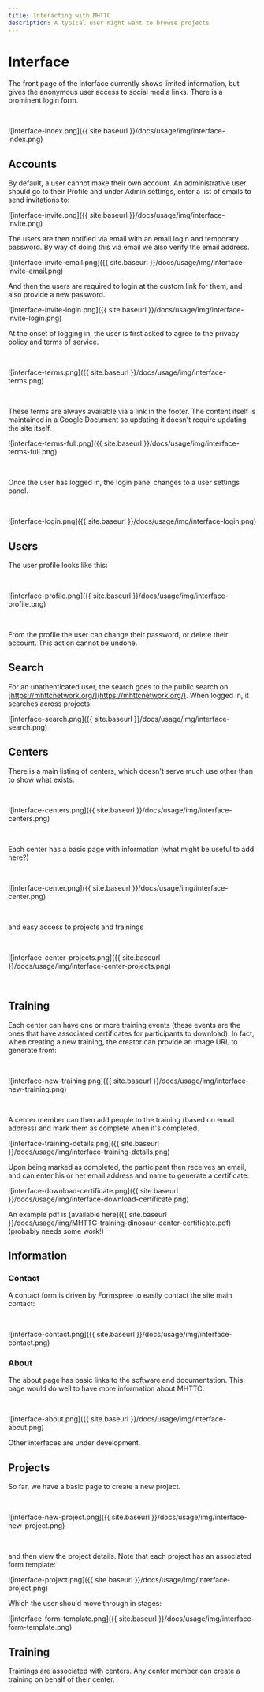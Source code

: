 ```yaml
---
title: Interacting with MHTTC
description: A typical user might want to browse projects
---
```


# Interface

The front page of the interface currently shows limited information, but
gives the anonymous user access to social media links. There is a prominent
login form.

<br>

![interface-index.png]({{ site.baseurl }}/docs/usage/img/interface-index.png)


## Accounts

By default, a user cannot make their own account. An administrative user
should go to their Profile and under Admin settings, enter a list of emails
to send invitations to:

![interface-invite.png]({{ site.baseurl }}/docs/usage/img/interface-invite.png)

The users are then notified via email with an email login and temporary password.
By way of doing this via email we also verify the email address.

![interface-invite-email.png]({{ site.baseurl }}/docs/usage/img/interface-invite-email.png)

And then the users are required to login at the custom link for them, and also provide
a new password. 

![interface-invite-login.png]({{ site.baseurl }}/docs/usage/img/interface-invite-login.png)

At the onset of logging in, the user is first asked to agree to the privacy policy
and terms of service. 

<br>

![interface-terms.png]({{ site.baseurl }}/docs/usage/img/interface-terms.png)

<br>

These terms are always available via a link in the footer. The content itself
is maintained in a Google Document so updating it doesn't require updating the 
site itself.

![interface-terms-full.png]({{ site.baseurl }}/docs/usage/img/interface-terms-full.png)

<br>

Once the user has logged in, the login panel changes to a user settings panel.

<br>

![interface-login.png]({{ site.baseurl }}/docs/usage/img/interface-login.png)


## Users

The user profile looks like this:

<br>

![interface-profile.png]({{ site.baseurl }}/docs/usage/img/interface-profile.png)

<br>


From the profile the user can change their password, or delete their account.
This action cannot be undone.

## Search

For an unathenticated user, the search goes to the public search on [https://mhttcnetwork.org/](https://mhttcnetwork.org/).
When logged in, it searches across projects.

![interface-search.png]({{ site.baseurl }}/docs/usage/img/interface-search.png)

## Centers

There is a main listing of centers, which doesn't serve much use other than to
show what exists:

<br>

![interface-centers.png]({{ site.baseurl }}/docs/usage/img/interface-centers.png)

<br>


Each center has a basic page with information (what might be useful to add here?)

<br>

![interface-center.png]({{ site.baseurl }}/docs/usage/img/interface-center.png)

<br>

and easy access to projects and trainings

<br>

![interface-center-projects.png]({{ site.baseurl }}/docs/usage/img/interface-center-projects.png)

<br>

## Training

Each center can have one or more training events (these events are the ones
that have associated certificates for participants to download). In fact, when creating
a new training, the creator can provide an image URL to generate from:

<br>

![interface-new-training.png]({{ site.baseurl }}/docs/usage/img/interface-new-training.png)

<br>

A center member can then add people to the training (based on email address) and mark
them as complete when it's completed.

![interface-training-details.png]({{ site.baseurl }}/docs/usage/img/interface-training-details.png)

Upon being marked as completed, the participant then receives an email, and can enter his or her email address and name
to generate a certificate:

![interface-download-certificate.png]({{ site.baseurl }}/docs/usage/img/interface-download-certificate.png)

An example pdf is [available here]({{ site.baseurl }}/docs/usage/img/MHTTC-training-dinosaur-center-certificate.pdf) (probably needs some work!)

## Information

### Contact

A contact form is driven by Formspree to easily contact the site main contact:

<br>

![interface-contact.png]({{ site.baseurl }}/docs/usage/img/interface-contact.png)


### About

The about page has basic links to the software and documentation. This page would
do well to have more information about MHTTC.

<br>

![interface-about.png]({{ site.baseurl }}/docs/usage/img/interface-about.png)


Other interfaces are under development.

## Projects

So far, we have a basic page to create a new project.

<br>

![interface-new-project.png]({{ site.baseurl }}/docs/usage/img/interface-new-project.png)


<br>

and then view the project details. Note that each project has an associated form
template:

![interface-project.png]({{ site.baseurl }}/docs/usage/img/interface-project.png)

Which the user should move through in stages:

![interface-form-template.png]({{ site.baseurl }}/docs/usage/img/interface-form-template.png)

## Training

Trainings are associated with centers. Any center member can create a training on behalf
of their center.
